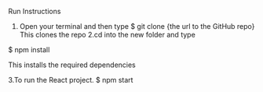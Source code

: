 Run Instructions

1. Open your terminal and then type
   $ git clone {the url to the GitHub repo}
   This clones the repo
2.cd into the new folder and type

  $ npm install

This installs the required dependencies

3.To run the React project.
  $ npm start
